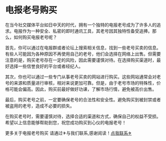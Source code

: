 # 电报老号购买

在当今社交媒体平台如日中天的时代，拥有一个独特的电报老号成为了许多人的追求。电报作为一种安全、私密的即时通讯工具，其老号因其独特性备受追捧。那么，如何购买电报老号呢？

首先，你可以通过在电报群或者论坛上搜索相关信息，找到一些老号买卖的信息。有些人可能因为各种原因不再使用自己的老号，他们会选择在网络上出售。但需要注意的是，购买老号存在一定的风险，因此需要谨慎对待。在选择购买渠道时，最好选择一些信誉良好的平台或者经纪人。

其次，你也可以通过一些专门从事老号买卖的网站进行购买。这些网站通常会对老号的来源和质量进行审核，相对来说更加可靠。但是，由于老号市场的特殊性，价格可能会偏高。因此，购买前最好做好功课，了解市场行情，避免被高价出售。

最后，购买老号之前，一定要确保老号的合法性和安全性。避免购买到被封禁或者被盗用的老号，造成不必要的损失。

在购买老号时，需要谨慎对待，选择合适的渠道和方式，确保自己的权益不受损。希望以上信息能够帮助到您，祝您成功购买到心仪的电报老号！

更多关于电报老号购买 请通过✈与我们联系,感谢阅读！[点我联系✈](https://news.G208.com)